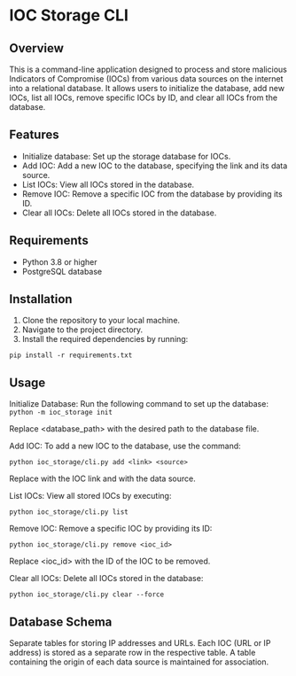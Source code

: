 # IOC Storage CLI
## Overview
This is a command-line application designed to process and store malicious Indicators of Compromise (IOCs) from various data sources on the internet into a relational database. It allows users to initialize the database, add new IOCs, list all IOCs, remove specific IOCs by ID, and clear all IOCs from the database.

## Features
- Initialize database: Set up the storage database for IOCs.
- Add IOC: Add a new IOC to the database, specifying the link and its data source.
- List IOCs: View all IOCs stored in the database.
- Remove IOC: Remove a specific IOC from the database by providing its ID.
- Clear all IOCs: Delete all IOCs stored in the database.

## Requirements
- Python 3.8 or higher
- PostgreSQL database

## Installation
1. Clone the repository to your local machine.
2. Navigate to the project directory.
3. Install the required dependencies by running:

`pip install -r requirements.txt`

## Usage
Initialize Database: Run the following command to set up the database:
`python -m ioc_storage init`

Replace <database_path> with the desired path to the database file.

Add IOC: To add a new IOC to the database, use the command:

`python ioc_storage/cli.py add <link> <source>`

Replace <link> with the IOC link and <source> with the data source.

List IOCs: View all stored IOCs by executing:

`python ioc_storage/cli.py list`

Remove IOC: Remove a specific IOC by providing its ID:

`python ioc_storage/cli.py remove <ioc_id>`

Replace <ioc_id> with the ID of the IOC to be removed.

Clear all IOCs: Delete all IOCs stored in the database:

`python ioc_storage/cli.py clear --force`

## Database Schema
Separate tables for storing IP addresses and URLs.
Each IOC (URL or IP address) is stored as a separate row in the respective table.
A table containing the origin of each data source is maintained for association.
